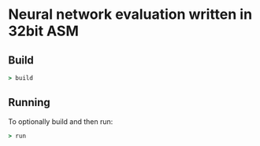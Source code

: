 # Neural network evaluation written in 32bit ASM

## Build

```cmd
> build
```

## Running

To optionally build and then run:

```cmd
> run
```
